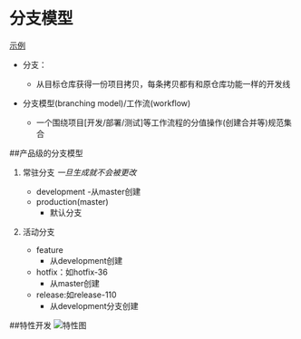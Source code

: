 # 分支模型

[示例](http://mooc.study.163.com/learn/NEU-1000054002?tid=1000102002#/learn/content?type=detail&id=1000309188)

- 分支：
    - 从目标仓库获得一份项目拷贝，每条拷贝都有和原仓库功能一样的开发线

- 分支模型(branching model)/工作流(workflow)
    - 一个围绕项目[开发/部署/测试]等工作流程的分值操作(创建合并等)规范集合


##产品级的分支模型

1. 常驻分支 *一旦生成就不会被更改*
    - development
      -从master创建
    - production(master)
      - 默认分支

2. 活动分支
    - feature
      - 从development创建
    - hotfix：如hotfix-36
      - 从master创建
    - release:如release-110
      - 从development分支创建

##特性开发
![特性图](http://i13.tietuku.com/c1d0083537fe3703t.jpg)